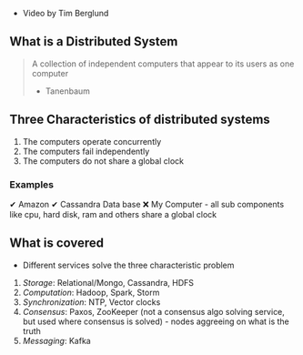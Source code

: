 - Video by Tim Berglund

## What is a Distributed System

>A collection of independent computers that appear to its users as one computer 
> - Tanenbaum

## Three Characteristics of distributed systems

1. The computers operate concurrently
2. The computers fail independently
3. The computers do not share a global clock

### Examples

✔ Amazon
✔ Cassandra Data base
❌ My Computer  - all sub components like cpu, hard disk, ram and others share a global clock

## What is covered

- Different services solve the three characteristic problem

1. *Storage*: Relational/Mongo, Cassandra, HDFS
1. *Computation*: Hadoop, Spark, Storm
1. *Synchronization*: NTP, Vector clocks
1. *Consensus*: Paxos, ZooKeeper (not a consensus algo solving service, but used where consensus is solved) - nodes aggreeing on what is the truth
1. *Messaging*: Kafka